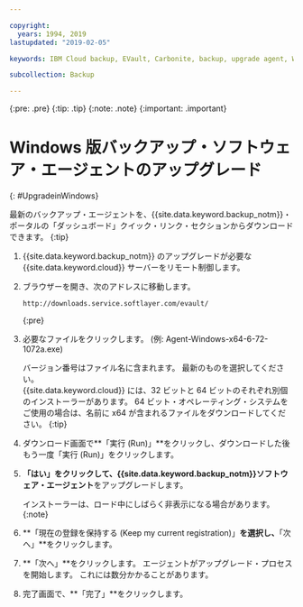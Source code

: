 ```yaml
---

copyright:
  years: 1994, 2019
lastupdated: "2019-02-05"

keywords: IBM Cloud backup, EVault, Carbonite, backup, upgrade agent, Windows

subcollection: Backup

---
```

{:pre: .pre}
{:tip: .tip}
{:note: .note}
{:important: .important}

# Windows 版バックアップ・ソフトウェア・エージェントのアップグレード
{: #UpgradeinWindows}

最新のバックアップ・エージェントを、{{site.data.keyword.backup_notm}}・ポータルの「ダッシュボード」クイック・リンク・セクションからダウンロードできます。
{:tip}

1. {{site.data.keyword.backup_notm}} のアップグレードが必要な {{site.data.keyword.cloud}} サーバーをリモート制御します。
2. ブラウザーを開き、次のアドレスに移動します。
   ```
   http://downloads.service.softlayer.com/evault/
   ```
   {:pre}
3. 必要なファイルをクリックします。 (例: Agent-Windows-x64-6-72-1072a.exe)

   バージョン番号はファイル名に含まれます。 最新のものを選択してください。 <br/>{{site.data.keyword.cloud}} には、32 ビットと 64 ビットのそれぞれ別個のインストーラーがあります。 64 ビット・オペレーティング・システムをご使用の場合は、名前に x64 が含まれるファイルをダウンロードしてください。
   {:tip}
4. ダウンロード画面で**「実行 (Run)」**をクリックし、ダウンロードした後もう一度「実行 (Run)」をクリックします。
5. **「はい」**をクリックして、**{{site.data.keyword.backup_notm}}ソフトウェア・エージェント**をアップグレードします。

   インストーラーは、ロード中にしばらく非表示になる場合があります。
   {:note}
6. **「現在の登録を保持する (Keep my current registration)」**を選択し、**「次へ」**をクリックします。
7. **「次へ」**をクリックします。 エージェントがアップグレード・プロセスを開始します。 これには数分かかることがあります。
8. 完了画面で、**「完了」**をクリックします。

